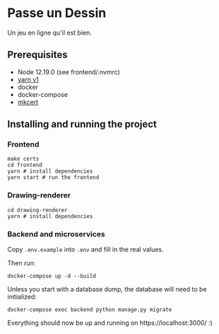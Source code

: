 # Passe un Dessin

Un jeu en ligne qu'il est bien.

## Prerequisites

- Node 12.19.0 (see frontend/.nvmrc)
- [yarn v1](https://classic.yarnpkg.com/en/docs/install/)
- docker
- docker-compose
- [mkcert](https://github.com/FiloSottile/mkcert)

## Installing and running the project

### Frontend

```
make certs
cd frontend
yarn # install dependencies
yarn start # run the frontend
```

### Drawing-renderer

```
cd drawing-renderer
yarn # install dependencies
```

### Backend and microservices

Copy `.env.example` into `.env` and fill in the real values.

Then run:

```
docker-compose up -d --build
```

Unless you start with a database dump, the database will need to be initialized:

```
docker-compose exec backend python manage.py migrate
```

Everything should now be up and running on https://localhost:3000/ :)
